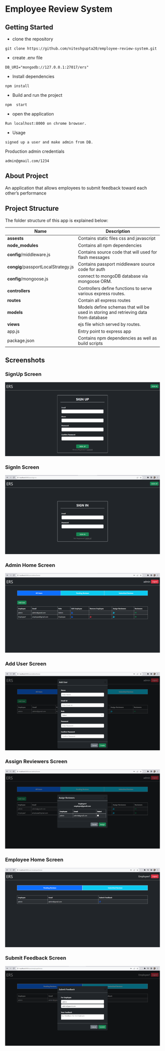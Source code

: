 # Employee Review System

## Getting Started

- clone the repository

```
git clone https://github.com/niteshgupta20/employee-review-system.git
```

- create .env file

```
DB_URI="mongodb://127.0.0.1:27017/ers"
```

- Install dependencies

```
npm install
```

- Build and run the project

```
npm  start
```

- open the application

```
Run localhost:8000 on chrome browser.
```

- Usage

```
signed up a user and make admin from DB.

```

Production admin credentials
```
admin@gmail.com/1234
```

## About Project

 An application that allows employees to submit feedback toward each other’s performance

## Project Structure

The folder structure of this app is explained below:

| Name                     | Description                                                                                        |
| ------------------------ | -------------------------------------------------------------------------------------------------- |
| **assests**              | Contains static files css and javascript                                                           |
| **node_modules**         | Contains all npm dependencies                                                                      |
| **config**/middleware.js | Contains source code that will used for flash messages                                             |
| **congig**/passportLocalStrategy.js|  Contains passport middleware source code for auth                                   |
| **config**/mongoose.js   | connect to mongoDB database via mongoose ORM.|
| **controllers**          | Controllers define functions to serve various express routes.                                      |
| **routes**               | Contain all express routes                                                                         |
| **models**               | Models define schemas that will be used in storing and retrieving data from database |
| **views**                | ejs file which served by routes.                                                                   |
| app.js                   | Entry point to express app                                                                         |
| package.json             | Contains npm dependencies as well as build scripts                                                 |

## Screenshots

### SignUp Screen

![Home Screen](https://github.com/niteshgupta20/employee-review-system/blob/master/screenshots/sign-up.PNG?raw=true)

### SignIn Screen

![SignIn Screen](https://github.com/niteshgupta20/employee-review-system/blob/master/screenshots/sign-in.PNG?raw=true)

### Admin Home Screen

![Admin Home Screen](https://github.com/niteshgupta20/employee-review-system/blob/master/screenshots/admin-home.PNG?raw=true)

### Add User Screen

![Add User Screen](https://github.com/niteshgupta20/employee-review-system/blob/master/screenshots/add-user.PNG?raw=true)


### Assign Reviewers Screen
![Assign Reviewers Screen](https://github.com/niteshgupta20/employee-review-system/blob/master/screenshots/assign-reviewers.PNG?raw=true)

### Employee Home Screen

![Emplpoyee Home Screen](https://github.com/niteshgupta20/employee-review-system/blob/master/screenshots/employee-home.PNG?raw=true)

### Submit Feedback Screen

![Submit Feedback Screen](https://github.com/niteshgupta20/employee-review-system/blob/master/screenshots/submit-feedback.PNG?raw=true)
